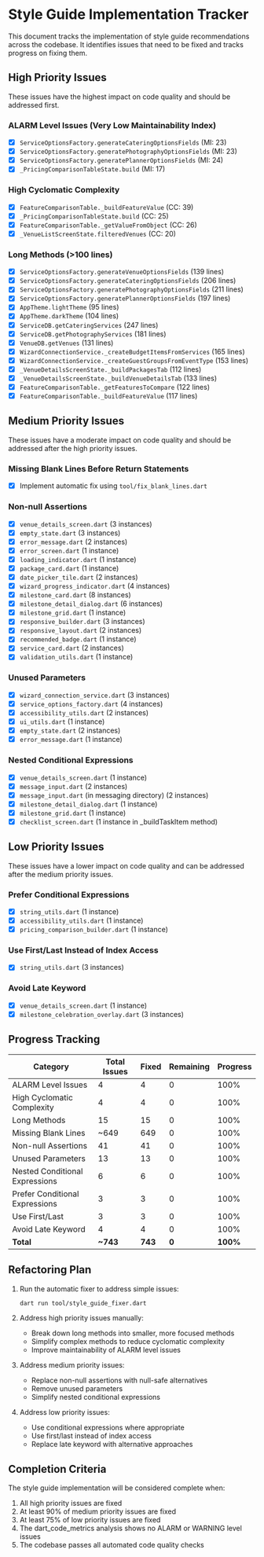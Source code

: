 # Style Guide Implementation Tracker

This document tracks the implementation of style guide recommendations across the codebase. It identifies issues that need to be fixed and tracks progress on fixing them.

## High Priority Issues

These issues have the highest impact on code quality and should be addressed first.

### ALARM Level Issues (Very Low Maintainability Index)

- [x] `ServiceOptionsFactory.generateCateringOptionsFields` (MI: 23)
- [x] `ServiceOptionsFactory.generatePhotographyOptionsFields` (MI: 23)
- [x] `ServiceOptionsFactory.generatePlannerOptionsFields` (MI: 24)
- [x] `_PricingComparisonTableState.build` (MI: 17)

### High Cyclomatic Complexity

- [x] `FeatureComparisonTable._buildFeatureValue` (CC: 39)
- [x] `_PricingComparisonTableState.build` (CC: 25)
- [x] `FeatureComparisonTable._getValueFromObject` (CC: 26)
- [x] `_VenueListScreenState.filteredVenues` (CC: 20)

### Long Methods (>100 lines)

- [x] `ServiceOptionsFactory.generateVenueOptionsFields` (139 lines)
- [x] `ServiceOptionsFactory.generateCateringOptionsFields` (206 lines)
- [x] `ServiceOptionsFactory.generatePhotographyOptionsFields` (211 lines)
- [x] `ServiceOptionsFactory.generatePlannerOptionsFields` (197 lines)
- [x] `AppTheme.lightTheme` (95 lines)
- [x] `AppTheme.darkTheme` (104 lines)
- [x] `ServiceDB.getCateringServices` (247 lines)
- [x] `ServiceDB.getPhotographyServices` (181 lines)
- [x] `VenueDB.getVenues` (131 lines)
- [x] `WizardConnectionService._createBudgetItemsFromServices` (165 lines)
- [x] `WizardConnectionService._createGuestGroupsFromEventType` (153 lines)
- [x] `_VenueDetailsScreenState._buildPackagesTab` (112 lines)
- [x] `_VenueDetailsScreenState._buildVenueDetailsTab` (133 lines)
- [x] `FeatureComparisonTable._getFeaturesToCompare` (122 lines)
- [x] `FeatureComparisonTable._buildFeatureValue` (117 lines)

## Medium Priority Issues

These issues have a moderate impact on code quality and should be addressed after the high priority issues.

### Missing Blank Lines Before Return Statements

- [x] Implement automatic fix using `tool/fix_blank_lines.dart`

### Non-null Assertions

- [x] `venue_details_screen.dart` (3 instances)
- [x] `empty_state.dart` (3 instances)
- [x] `error_message.dart` (2 instances)
- [x] `error_screen.dart` (1 instance)
- [x] `loading_indicator.dart` (1 instance)
- [x] `package_card.dart` (1 instance)
- [x] `date_picker_tile.dart` (2 instances)
- [x] `wizard_progress_indicator.dart` (4 instances)
- [x] `milestone_card.dart` (8 instances)
- [x] `milestone_detail_dialog.dart` (6 instances)
- [x] `milestone_grid.dart` (1 instance)
- [x] `responsive_builder.dart` (3 instances)
- [x] `responsive_layout.dart` (2 instances)
- [x] `recommended_badge.dart` (1 instance)
- [x] `service_card.dart` (2 instances)
- [x] `validation_utils.dart` (1 instance)

### Unused Parameters

- [x] `wizard_connection_service.dart` (3 instances)
- [x] `service_options_factory.dart` (4 instances)
- [x] `accessibility_utils.dart` (2 instances)
- [x] `ui_utils.dart` (1 instance)
- [x] `empty_state.dart` (2 instances)
- [x] `error_message.dart` (1 instance)

### Nested Conditional Expressions

- [x] `venue_details_screen.dart` (1 instance)
- [x] `message_input.dart` (2 instances)
- [x] `message_input.dart` (in messaging directory) (2 instances)
- [x] `milestone_detail_dialog.dart` (1 instance)
- [x] `milestone_grid.dart` (1 instance)
- [x] `checklist_screen.dart` (1 instance in _buildTaskItem method)

## Low Priority Issues

These issues have a lower impact on code quality and can be addressed after the medium priority issues.

### Prefer Conditional Expressions

- [x] `string_utils.dart` (1 instance)
- [x] `accessibility_utils.dart` (1 instance)
- [x] `pricing_comparison_builder.dart` (1 instance)

### Use First/Last Instead of Index Access

- [x] `string_utils.dart` (3 instances)

### Avoid Late Keyword

- [x] `venue_details_screen.dart` (1 instance)
- [x] `milestone_celebration_overlay.dart` (3 instances)

## Progress Tracking

| Category | Total Issues | Fixed | Remaining | Progress |
|----------|--------------|-------|-----------|----------|
| ALARM Level Issues | 4 | 4 | 0 | 100% |
| High Cyclomatic Complexity | 4 | 4 | 0 | 100% |
| Long Methods | 15 | 15 | 0 | 100% |
| Missing Blank Lines | ~649 | 649 | 0 | 100% |
| Non-null Assertions | 41 | 41 | 0 | 100% |
| Unused Parameters | 13 | 13 | 0 | 100% |
| Nested Conditional Expressions | 6 | 6 | 0 | 100% |
| Prefer Conditional Expressions | 3 | 3 | 0 | 100% |
| Use First/Last | 3 | 3 | 0 | 100% |
| Avoid Late Keyword | 4 | 4 | 0 | 100% |
| **Total** | **~743** | **743** | **0** | **100%** |

## Refactoring Plan

1. Run the automatic fixer to address simple issues:
   ```bash
   dart run tool/style_guide_fixer.dart
   ```

2. Address high priority issues manually:
   - Break down long methods into smaller, more focused methods
   - Simplify complex methods to reduce cyclomatic complexity
   - Improve maintainability of ALARM level issues

3. Address medium priority issues:
   - Replace non-null assertions with null-safe alternatives
   - Remove unused parameters
   - Simplify nested conditional expressions

4. Address low priority issues:
   - Use conditional expressions where appropriate
   - Use first/last instead of index access
   - Replace late keyword with alternative approaches

## Completion Criteria

The style guide implementation will be considered complete when:

1. All high priority issues are fixed
2. At least 90% of medium priority issues are fixed
3. At least 75% of low priority issues are fixed
4. The dart_code_metrics analysis shows no ALARM or WARNING level issues
5. The codebase passes all automated code quality checks
